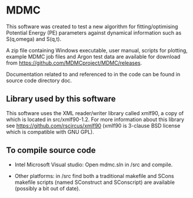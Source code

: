 # MDMC

This software was created to test a new algorithm for fitting/optimising Potential Energy (PE) parameters against dynamical information such as S(q,omega) and S(q,t).

A zip file containing Windows executable, user manual, scripts for plotting, example MDMC job files and Argon test data are available for download from https://github.com/MDMCproject/MDMC/releases.

Documentation related to and referenced to in the code can be found in source code directory doc.

Library used by this software
-----------------------------

This software uses the XML reader/writer library called xmlf90, a copy of which
is located in src/xmlf90-1.2. For more information about this library see 
https://github.com/rscircus/xmlf90 (xmlf90 is 3-clause BSD license which is compatible with GNU GPL).

To compile source code
----------------------

* Intel Microsoft Visual studio: Open mdmc.sln in /src and compile.

* Other platforms: in /src find both a traditional makefile and SCons makefile scripts (named SConstruct and SConscript) are available (possibly a bit out of date).
